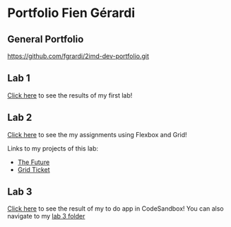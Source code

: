 # Portfolio Fien Gérardi

## General Portfolio
https://github.com/fgrardi/2imd-dev-portfolio.git

## Lab 1
[Click here](https://github.com/fgrardi/2imd-dev-portfolio/tree/main/lab1%20-%20git) to see the results of my first lab!

## Lab 2
[Click here](https://github.com/fgrardi/2imd-dev-portfolio/tree/main/lab2) to see the my assignments using Flexbox and Grid!

Links to my projects of this lab:
- [The Future](https://codesandbox.io/s/thefuture-s31q1)
- [Grid Ticket](https://codesandbox.io/s/gridticket-hllnx?file=/index.html)

## Lab 3
[Click here](https://codesandbox.io/s/to-do-app-lab-3-fbmp7) to see the result of my to do app in CodeSandbox! You can also navigate to my [lab 3 folder](https://github.com/fgrardi/2imd-dev-portfolio/tree/main/lab3)
